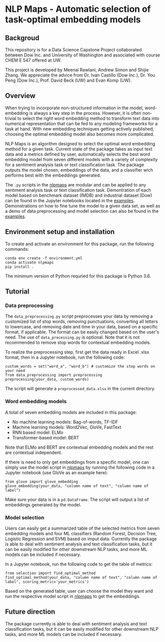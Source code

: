 # NLP Maps - Automatic selection of task-optimal embedding models

## Backgroud

This repository is for a Data Science Capstone Project collaborated between Dow Inc. and University of Washington and associated with course CHEM E 547 offered at UW.

This project is developed by Meenal Rawlani, Andrew Simon and Shijie Zhang. We appreciate the advice from Dr. Ivan Castillo (Dow Inc.), Dr. You Peng (Dow Inc.), Prof. David Beck (UW) and Evan Komp (UW).

## Overview

When trying to incorporate non-structured information in the model, word-embedding is always a key step in the process. However, it is often non-trivial to select the right word embedding method to transform text data into numerical representation that can be fed to any modeling frameworks for a task at hand. With new embedding techniques getting actively published, choosing the optimal embedding model also becomes more complicated.

NLP Maps is an algorithm designed to select the optimal word embedding method for a given task. Current state of the package takes as input text data and a metrics defined by user, automatically selects the best word embedding model from seven different models with a variety of complexity for a sentiment analysis task or text classification task. The package outputs the model chosen, embeddings of the data, and a classifier wich performs best with the embeddings generated.

The `.py` scripts in the [nlpmaps](./nlpmaps/) are modular and can be applied to any sentiment analysis task or text classification task. Demontration of each model based on benchmark dataset (IMDB) and industrial dataset (Dow) can be found in the Jupyter notebooks located in the [examples](./examples/). Demonstrations on how to fine tune the model to a given data set, as well as a demo of data preprocessing and model selection can also be found in the [examples](./examples/).

## Environment setup and installation

To create and activate an environment for this package, run the following commands:

```
conda env create -f environment.yml
conda activate nlpmaps
pip install .
```

The minimum version of Python requried for this package is Python 3.6.

## Tutorial

### Data preprocessing

The `data_preprocessing.py` script preprocesses your data by removing a customized list of stop words, removing punctuations, converting all letters to lowercase, and removing date and time in your data, based on a specific format, if applicable. The format can be easily changed based on the user's need. The use of `data_precessing.py` is optional. Note that it is not recommended to remove stop words for contextual embedding models.

To realize the preprocessing step, first get the data ready in Excel .xlsx format, then in a Jupyter notebook, run the following code:

```
custom_words = set("word_a", "word_b") # customize the stop words on your need
from data_preprocessing import preprocessing
preprocessing(your_data, custom_words)
```

The script will generate a `preprocessed_data.xlsx` in the current directory.

### Word embedding models

A total of seven embedding models are included in this package:
  - No machine learning models: Bag-of-words, TF-IDF
  - Machine learning models: Word2Vec, GloVe, FastText
  - RNN based model: ELMo
  - Transformer-based model: BERT

Note that ELMo and BERT are contextual embedding models and the rest are contextual independent.

If there is need to only get embeddings from a specific model, one can simply use the model script in [nlpmaps](./nlpmaps/) by running the following code in a Jupyter notebook (use GloVe as an example here):

```
from glove import glove_embedding
glove_embedding(your_data, "column name of text", "column name of label")
```

Make sure your data is in a `pd.DataFrame`. The script will output a list of embeddings generated by the model.

### Model selection

Users can easily get a summarized table of the selected metrics from seven embedding models and four ML classifiers (Random Forest, Decision Tree, Logistic Regression and SVM) based on imput data. Currently the package is able to deal with sentiment analysis and text classification tasks, but it can be easily modified for other downstream NLP tasks, and more ML models can be included if necessary.

In a Jupyter notebook, run the following code to get the table of metrics:

```
from selection import find_optimal_method
find_optimal_method(your_data, "column name of text", "column name of label", scoring_metric='your_metrics')
```

Based on the generated table, user can choose the model they want and run the respective model script in [nlpmaps](./nlpmaps/) to get the embeddings.

## Future direction

The package currently is able to deal with sentiment analysis and text classification tasks, but it can be easily modified for other downstream NLP tasks, and more ML models can be included if necessary.
